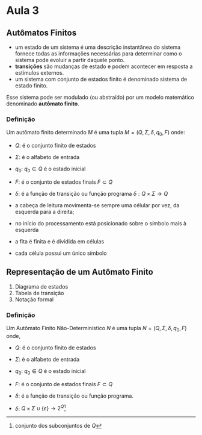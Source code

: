 # Aula 3

## Autômatos Finitos

* um estado de um sistema é uma descrição instantânea do sistema fornece todas as informações necessárias para determinar como o sistema pode evoluir a partir daquele ponto.
* **transições** são mudanças de estado e podem acontecer em resposta a estímulos externos.
* um sistema com conjunto de estados finito é denominado sistema de estado finito.

Esse sistema pode ser modulado (ou abstraído) por um modelo matemático denominado **autômato finito**.

### Definição

Um autômato finito determinado $M$ é uma tupla $M = (Q, \Sigma , \delta , q_{0}, F)$ onde:

* $Q$: é o conjunto finito de estados
* $\Sigma$: é o alfabeto de entrada
* $q_{0}$: $q_{0} \in Q$ é o estado inicial
* $F$: é o conjunto de estados finais $F \subset Q$
* $\delta$: é a função de transição ou função programa $\delta :Q \times \Sigma \rightarrow Q$

* a cabeça de leitura movimenta-se sempre uma célular por vez, da esquerda para a direita;
* no início do processamento está posicionado sobre o símbolo mais à esquerda
* a fita é finita e é dividida em células
* cada célula possui um único símbolo

## Representação de um Autômato Finito

1. Diagrama de estados
2. Tabela de transição
3. Notação formal

### Definição

Um Autômato Finito Não-Determinístico $N$ é uma tupla $N = (Q, \Sigma , \delta , q_{0}, F)$ onde,

* $Q$: é o conjunto finito de estados
* $\Sigma$: é o alfabeto de entrada
* $q_{0}$: $q_{0} \in Q$ é o estado inicial
* $F$: é o conjunto de estados finais $F \subset Q$

* $\delta$: é a função de transição ou função programa.
* $\delta$: $Q \times \Sigma \cup \{ \varepsilon \} \rightarrow 2^{Q}$[^1]

[^1]: conjunto dos subconjuntos de $Q$
